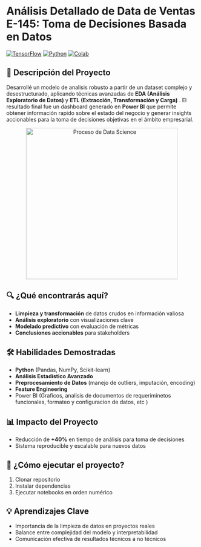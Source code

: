 # Análisis Detallado de Data de Ventas E-145: Toma de Decisiones Basada en Datos <br>
[![TensorFlow](https://img.shields.io/badge/TensorFlow-2.x-orange?logo=tensorflow)](https://www.tensorflow.org/)
[![Python](https://img.shields.io/badge/Python-3.7%2B-blue?logo=python)](https://www.python.org/)
[![Colab](https://colab.research.google.com/assets/colab-badge.svg)](https://colab.research.google.com/github/tu_usuario/tu_repositorio/blob/main/RedNeuronalBasicaConCapasOcultas.ipynb)

## 📌 Descripción del Proyecto
Desarrollé un modelo de analisis robusto a partir de un dataset complejo y desestructurado, aplicando técnicas avanzadas de **EDA (Análisis Exploratorio de Datos)** y **ETL (Extracción, Transformación y Carga)** . 
El resultado final fue un dashboard generado en **Power BI** que permite obtener información rapido sobre el estado del negocio y generar insights accionables para la toma de decisiones objetivas en el ámbito empresarial.

<p align="center">
  <a href="https://postimg.cc/9zytcfVX" target="_blank">
    <img src="https://i.postimg.cc/pV60Y96j/images.jpg" alt="Proceso de Data Science" width="400">
  </a>
</p>

## 🔍 ¿Qué encontrarás aquí?
- **Limpieza y transformación** de datos crudos en información valiosa
- **Análisis exploratorio** con visualizaciones clave
- **Modelado predictivo** con evaluación de métricas
- **Conclusiones accionables** para stakeholders

## 🛠 Habilidades Demostradas
- **Python** (Pandas, NumPy, Scikit-learn)
- **Análisis Estadístico Avanzado**
- **Preprocesamiento de Datos** (manejo de outliers, imputación, encoding)
- **Feature Engineering**
- Power BI (Graficos, analisis de documentos de requeriminetos funcionales, formateo y configuracion de datos, etc )


## 📊 Impacto del Proyecto

- Reducción de **+40%** en tiempo de análisis para toma de decisiones
- Sistema reproducible y escalable para nuevos datos


## 🚀 ¿Cómo ejecutar el proyecto?
1. Clonar repositorio
2. Instalar dependencias
3. Ejecutar notebooks en orden numérico

## 💡 Aprendizajes Clave
- Importancia de la limpieza de datos en proyectos reales
- Balance entre complejidad del modelo y interpretabilidad
- Comunicación efectiva de resultados técnicos a no técnicos
